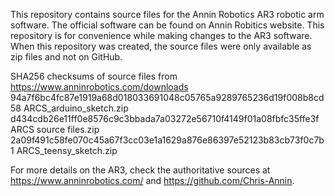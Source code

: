 This repository contains source files for the Annin Robotics AR3 robotic arm software. The official
software can be found on Annin Robitics website. This repository is for convenience while making 
changes to the AR3 software. When this repository was created, the source files were only available as
zip files and not on GitHub.

SHA256 checksums of source files from https://www.anninrobotics.com/downloads
94a7f6bc4fc87e1919a68d018033691048c05765a9289765236d19f008b8cd58  ARCS_arduino_sketch.zip
d434cdb26e11ff0e8576c9c3bbada7a03272e56710f4149f01a08fbfc35ffe3f  ARCS source files.zip
2a09f491c58fe070c45a67f3cc03e1a1629a876e86397e52123b83cb73f0c7b1  ARCS_teensy_sketch.zip

For more details on the AR3, check the authoritative sources at https://www.anninrobotics.com/ and https://github.com/Chris-Annin.
